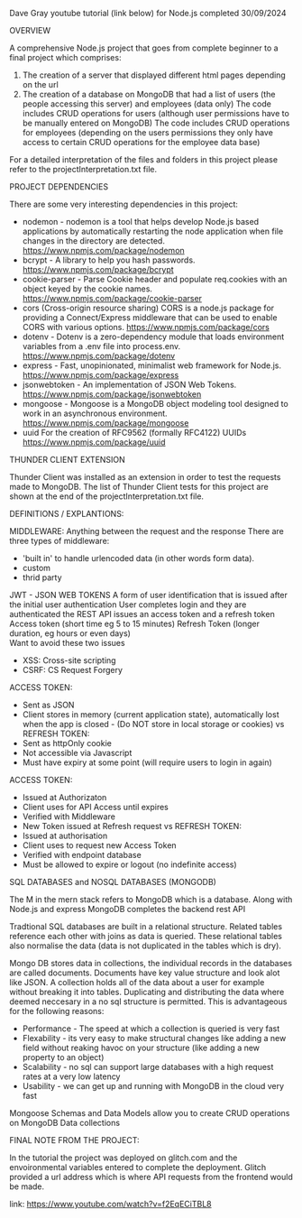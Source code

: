 Dave Gray youtube tutorial (link below) for Node.js completed 30/09/2024 

OVERVIEW

A comprehensive Node.js project that goes from complete beginner to a final project which comprises: 

1. The creation of a server that displayed different html pages depending on the url 
2. The creation of a database on MongoDB that had a list of users (the people accessing this server) and employees (data only) 
The code includes CRUD operations for users (although user permissions have to be manually entered on MongoDB)
The code includes CRUD operations for employees (depending on the users permissions they only have access to certain CRUD operations for the employee data base)

For a detailed interpretation of the files and folders in this project please refer to the projectInterpretation.txt file. 

PROJECT DEPENDENCIES

There are some very interesting dependencies in this project: 
- nodemon - nodemon is a tool that helps develop Node.js based applications by automatically restarting the node application when file changes in the directory are detected. https://www.npmjs.com/package/nodemon  
- bcrypt - A library to help you hash passwords. https://www.npmjs.com/package/bcrypt
- cookie-parser - Parse Cookie header and populate req.cookies with an object keyed by the cookie names. https://www.npmjs.com/package/cookie-parser
- cors (Cross-origin resource sharing) CORS is a node.js package for providing a Connect/Express middleware that can be used to enable CORS with various options. https://www.npmjs.com/package/cors
- dotenv - Dotenv is a zero-dependency module that loads environment variables from a .env file into process.env. https://www.npmjs.com/package/dotenv
- express - Fast, unopinionated, minimalist web framework for Node.js. https://www.npmjs.com/package/express
- jsonwebtoken - An implementation of JSON Web Tokens. https://www.npmjs.com/package/jsonwebtoken
- mongoose - Mongoose is a MongoDB object modeling tool designed to work in an asynchronous environment. https://www.npmjs.com/package/mongoose  
- uuid For the creation of RFC9562 (formally RFC4122) UUIDs https://www.npmjs.com/package/uuid

THUNDER CLIENT EXTENSION

Thunder Client was installed as an extension in order to test the requests made to MongoDB. The list of Thunder Client tests for this project are shown at the end of the projectInterpretation.txt file. 

DEFINITIONS / EXPLANTIONS: 

MIDDLEWARE: 
Anything between the request and the response
There are three types of middleware: 
- 'built in' to handle urlencoded data (in other words form data). 
- custom
- thrid party

JWT - JSON WEB TOKENS
A form of user identification that is issued after the initial user authentication
User completes login and they are authenticated the REST API issues an access token and a refresh token
Access token (short time eg 5 to 15 minutes)
Refresh Token (longer duration, eg hours or even days)  
Want to avoid these two issues 
- XSS: Cross-site scripting
- CSRF: CS Request Forgery

ACCESS TOKEN: 
- Sent as JSON 
- Client stores in memory (current application state), automatically lost when the app is closed - (Do NOT store in local storage or cookies)
vs
REFRESH TOKEN: 
- Sent as httpOnly cookie
- Not accessible via Javascript
- Must have expiry at some point (will require users to login in again)

ACCESS TOKEN: 
- Issued at Authorizaton
- Client uses for API Access until expires
- Verified with Middleware
- New Token issued at Refresh request 
vs
REFRESH TOKEN: 
- Issued at authorisation
- Client uses to request new Access Token
- Verified with endpoint database
- Must be allowed to expire or logout (no indefinite access)

SQL DATABASES and NOSQL DATABASES (MONGODB)

The M in the mern stack refers to MongoDB which is a database. Along with Node.js and express MongoDB completes the backend rest API

Tradtional SQL databases are built in a relational structure.
Related tables reference each other with joins as data is queried.
These relational tables also normalise the data (data is not duplicated in the tables which is dry).

Mongo DB stores data in collections, the individual records in the databases are called documents.
Documents have key value structure and look alot like JSON.
A collection holds all of the data about a user for example without breaking it into tables.
Duplicating and distributing the data where deemed neccesary in a no sql structure is permitted.
This is advantageous for the following reasons: 
- Performance - The speed at which a collection is queried is very fast
- Flexability - its very easy to make structural changes like adding a new field without reaking havoc on your structure (like adding a new property to an object)
- Scalability - no sql can support large databases with a high request rates at a very low latency
- Usability - we can get up and running with MongoDB in the cloud very fast

Mongoose Schemas and Data Models allow you to create CRUD operations on MongoDB Data collections 

FINAL NOTE FROM THE PROJECT: 

In the tutorial the project was deployed on glitch.com and the envoironmental variables entered to complete the deployment. Glitch provided a url address which is where API requests from the frontend would be made. 

link: https://www.youtube.com/watch?v=f2EqECiTBL8
